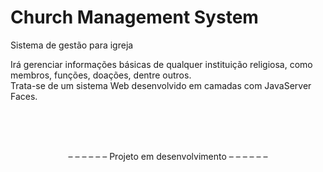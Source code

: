 # Church Management System
Sistema de gestão para igreja

Irá gerenciar informações básicas de qualquer instituição religiosa, como membros, funções, doações, dentre outros.<br>
Trata-se de um sistema Web desenvolvido em camadas com JavaServer Faces.

<br><br><br>

<p align="center"> – – – – – – Projeto em desenvolvimento – – – – – – </p>
